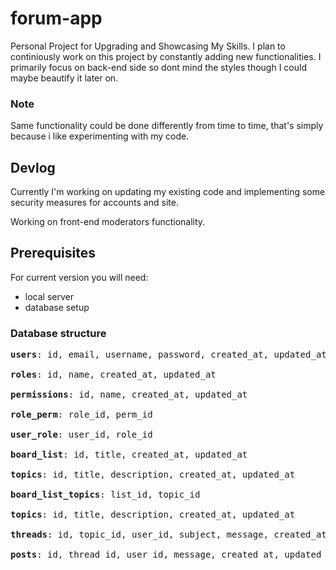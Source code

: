 # forum-app 
Personal Project for Upgrading and Showcasing My Skills. I plan to continiously work on this project by constantly adding new functionalities. I primarily focus on back-end side so dont mind the styles though I could maybe beautify it later on. 
### Note
Same functionality could be done differently from time to time, that's simply because i like experimenting with my code.
## Devlog
Currently I'm working on updating my existing code and implementing some security measures for accounts and site.

Working on front-end moderators functionality.
## Prerequisites
For current version you will need:
- local server
- database setup
### Database structure
<pre>
<b>users</b>: id, email, username, password, created_at, updated_at

<b>roles</b>: id, name, created_at, updated_at

<b>permissions</b>: id, name, created_at, updated_at

<b>role_perm</b>: role_id, perm_id

<b>user_role</b>: user_id, role_id

<b>board_list</b>: id, title, created_at, updated_at

<b>topics</b>: id, title, description, created_at, updated_at

<b>board_list_topics</b>: list_id, topic_id

<b>topics</b>: id, title, description, created_at, updated_at

<b>threads</b>: id, topic_id, user_id, subject, message, created_at, updated_at

<b>posts</b>: id, thread_id, user_id, message, created_at, updated_at
</pre>

